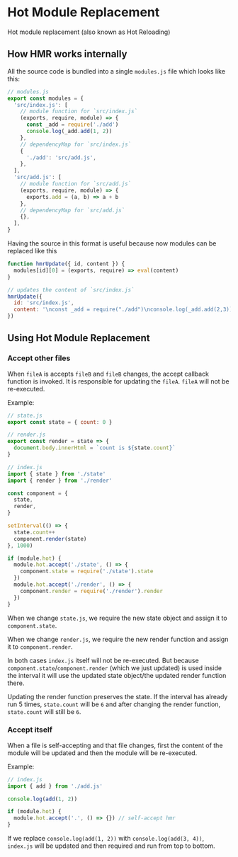 # Hot Module Replacement

Hot module replacement (also known as Hot Reloading)

## How HMR works internally

All the source code is bundled into a single `modules.js` file which looks like this:

```js
// modules.js
export const modules = {
  'src/index.js': [
    // module function for `src/index.js`
    (exports, require, module) => {
      const _add = require('./add')
      console.log(_add.add(1, 2))
    },
    // dependencyMap for `src/index.js`
    {
      './add': 'src/add.js',
    },
  ],
  'src/add.js': [
    // module function for `src/add.js`
    (exports, require, module) => {
      exports.add = (a, b) => a + b
    },
    // dependencyMap for `src/add.js`
    {},
  ],
}
```

Having the source in this format is useful because now modules can be replaced like this

```js
function hmrUpdate({ id, content }) {
  modules[id][0] = (exports, require) => eval(content)
}

// updates the content of `src/index.js`
hmrUpdate({
  id: 'src/index.js',
  content: '\nconst _add = require("./add")\nconsole.log(_add.add(2,3))',
})
```

## Using Hot Module Replacement

### Accept other files

When `fileA` is accepts `fileB` and `fileB` changes, the accept callback function is invoked. It is responsible for updating the `fileA`. `fileA` will not be re-executed.

Example:

```js
// state.js
export const state = { count: 0 }

// render.js
export const render = state => {
  document.body.innerHtml = `count is ${state.count}`
}

// index.js
import { state } from './state'
import { render } from './render'

const component = {
  state,
  render,
}

setInterval(() => {
  state.count++
  component.render(state)
}, 1000)

if (module.hot) {
  module.hot.accept('./state', () => {
    component.state = require('./state').state
  })
  module.hot.accept('./render', () => {
    component.render = require('./render').render
  })
}
```

When we change `state.js`, we require the new state object and assign it to `component.state`.

When we change `render.js`, we require the new render function and assign it to `component.render`.

In both cases `index.js` itself will not be re-executed. But because `component.state`/`component.render` (which we just updated) is used inside the interval it will use the updated state object/the updated render function there.

Updating the render function preserves the state. If the interval has already run 5 times, `state.count` will be `6` and after changing the render function, `state.count` will still be `6`.

### Accept itself

When a file is self-accepting and that file changes, first the content of the module will be updated and then the module will be re-executed.

Example:

```js
// index.js
import { add } from './add.js'

console.log(add(1, 2))

if (module.hot) {
  module.hot.accept('.', () => {}) // self-accept hmr
}
```

If we replace `console.log(add(1, 2))` with `console.log(add(3, 4))`, `index.js` will be updated and then required and run from top to bottom.

<!-- Some transform functions automatically insert hmr code. -->
